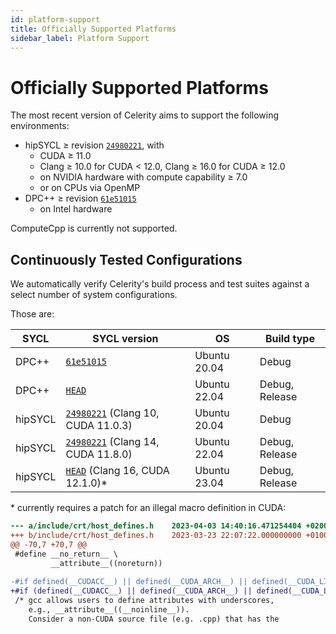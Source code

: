 ```yaml
---
id: platform-support
title: Officially Supported Platforms
sidebar_label: Platform Support
---
```


# Officially Supported Platforms

The most recent version of Celerity aims to support the following environments:

* hipSYCL ≥ revision [`24980221`](https://github.com/illuhad/hipSYCL/commit/24980221), with
  * CUDA ≥ 11.0
  * Clang ≥ 10.0 for CUDA &lt; 12.0, Clang ≥ 16.0 for CUDA ≥ 12.0
  * on NVIDIA hardware with compute capability ≥ 7.0
  * or on CPUs via OpenMP
* DPC++ ≥ revision [`61e51015`](https://github.com/intel/llvm/commit/61e51015)
  * on Intel hardware

ComputeCpp is currently not supported.

## Continuously Tested Configurations

We automatically verify Celerity's build process and test suites against a select number of system configurations.

Those are:

| SYCL       | SYCL version                                                                             | OS           | Build type     |
|------------|------------------------------------------------------------------------------------------|--------------|----------------|
| DPC++      | [`61e51015`](https://github.com/intel/llvm/commit/61e51015)                              | Ubuntu 20.04 | Debug          |
| DPC++      | [`HEAD`](https://github.com/intel/llvm/)                                                 | Ubuntu 22.04 | Debug, Release |
| hipSYCL    | [`24980221`](https://github.com/illuhad/hipSYCL/commit/24980221) (Clang 10, CUDA 11.0.3) | Ubuntu 20.04 | Debug          |
| hipSYCL    | [`24980221`](https://github.com/illuhad/hipSYCL/commit/24980221) (Clang 14, CUDA 11.8.0) | Ubuntu 22.04 | Debug, Release |
| hipSYCL    | [`HEAD`](https://github.com/illuhad/hipSYCL) (Clang 16, CUDA 12.1.0)\*                   | Ubuntu 23.04 | Debug, Release |

\* currently requires a patch for an illegal macro definition in CUDA:
  
```diff
--- a/include/crt/host_defines.h	2023-04-03 14:40:16.471254404 +0200
+++ b/include/crt/host_defines.h	2023-03-23 22:07:22.000000000 +0100
@@ -70,7 +70,7 @@
 #define __no_return__ \
         __attribute__((noreturn))
         
-#if defined(__CUDACC__) || defined(__CUDA_ARCH__) || defined(__CUDA_LIBDEVICE__)
+#if (defined(__CUDACC__) || defined(__CUDA_ARCH__) || defined(__CUDA_LIBDEVICE__)) && !defined(__clang__)
 /* gcc allows users to define attributes with underscores, 
    e.g., __attribute__((__noinline__)).
    Consider a non-CUDA source file (e.g. .cpp) that has the 

```